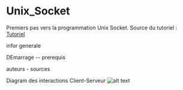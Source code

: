 # Unix_Socket

Premiers pas vers la programmation Unix Socket.
Source du tutoriel : [Tutoriel](https://www.tutorialspoint.com/unix_sockets/index.htm)


infor generale

DEmarrage -- prerequis

auteurs - sources




Diagram des interactions Client-Serveur
![alt text](https://www.tutorialspoint.com/unix_sockets/images/socket_client_server.gif)